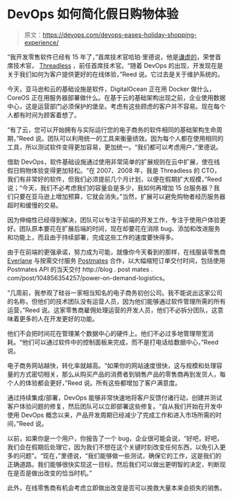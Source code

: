 # DevOps 如何简化假日购物体验

> 原文：<https://devops.com/devops-eases-holiday-shopping-experience/>

“我开发零售软件已经有 15 年了，”首席技术官哈珀·里德说，他是[谦虚的](%20http://modest.com)，荣誉首席技术官， [Threadless](https://www.threadless.com) ，前任首席技术官。“随着 DevOps 的出现，开发现在是关于我们如何为客户提供更好的在线体验，”Reed 说。它过去是关于维护系统的。

今天，亚马逊和云的基础设施是软件，DigitalOcean 正在用 Docker 做什么，CoreOS 正在用服务器部署做什么。在基于云的基础架构出现之前，企业使用数据中心，这是运营部门必须保护的堡垒。考虑有这些顾虑的客户并不容易。现在每个人都有时间为顾客着想了。

“有了云，您可以开始拥有与实际运行您的电子商务的软件相同的基础架构生命周期，”Reed 说。团队可以利用统一的工具来衡量绩效。因为每个人都在使用相同的工具，所以测试软件变得更加容易，更加统一。“我们都可以考虑用户，”里德说。

借助 DevOps，软件基础设施通过使用非常简单的扩展规则在云中扩展，使在线假日购物体验变得更加轻松。“在 2007、2008 年，我是 Threadless 的 CTO，我们有非常好的软件，但我们必须提前几个月计划，以便在假期扩大规模，”Reed 说；“今天，我们不必考虑我们的容量会是多少，我如何再增加 15 台服务器？我们只要在亚马逊上增加预算，它就会消失。”当然，扩展可以避免购物者经历服务器超时和缓慢的交易。

因为伸缩性已经得到解决，团队可以专注于前端的开发工作，专注于使用户体验更好。团队原本要花在扩展后端的时间，现在却要花在消除 bug、添加和改进服务和功能上，而且由于持续部署，完成这些工作的速度要快得多。

由于在前端的更强承诺，努力成为可能，就像你今天看到的那样，在线服装零售商 [Everlane](https://www.everlane.com/) 与按需交付服务 [Postmates](https://postmates.com/) 合作，以大幅缩短订单交付时间，包括使用 Postmates API 的当天交付 http://blog . post mates . com/post/104856354257/power-on-demand-logistics。

“几周前，我参观了硅谷一家相当知名的电子商务初创公司。我不能说出这家公司的名称，但他们的技术团队没有运营人员，因为他们能够通过软件管理所需的所有运营，”Reed 说。这家零售商雇佣处理运营的开发人员，他们不必拆分团队，这意味着更多的人在开发更好的功能。

他们不会把时间花在管理某个数据中心的硬件上。他们不必过多地管理带宽消耗。“他们可以通过软件中的控制面板来完成，而不是打电话给数据中心，”Reed 说。

电子商务网站越快，转化率就越高。“如果你的网站速度很快，这与规模和处理容量的方式密切相关，那么从购买产品的消费者到销售产品的零售商再到发货人，每个人的体验都会更好，”Reed 说。所有这些都增加了客户满意度。

通过持续集成/部署，DevOps 能够非常快速地将客户反馈付诸行动，创建并测试客户体验问题的修复，然后团队可以立即部署这些修复。“自从我们开始在开发中使用 DevOps 概念以来，产品开发周期已经减少了完成工作和进入市场所需的时间，”Reed 说。

以前，如果你是一个用户，你报告了一个 bug，企业很可能会说，“好吧，好吧，我们会在假期后处理它，因为我们不想在这个关键时刻改变任何东西，以免引入更多的问题”。“现在，”里德说，“我们能够做一些测试，确保它的工作，这是我们的正确道路。我们能够很快实现这一目标，然后我们可以做出更明智的决定，判断现在是否是做出改变的恰当时机。”

此外，在线零售商有机会考虑立即做出改变是否可以挽救大量本来会损失的销售。
